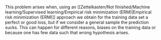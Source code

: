 This problem arises when, using an [[Zettelkasten/Not finished/Machine learning/Supervised learning/Empirical risk minimization (ERM)|Empirical risk minimization (ERM)]] approach we obtain for the training data set a perfect or good loss, but if we consider a general sample the prediction sucks.
This can happen for different reasons, biases on the training data or because one has few data such that wrong hypothesis arises.